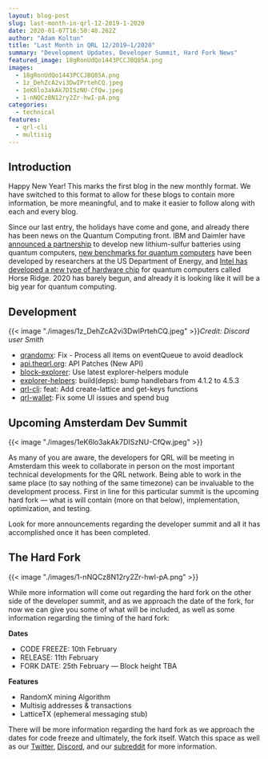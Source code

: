 ```yaml
---
layout: blog-post
slug: last-month-in-qrl-12-2019-1-2020
date: 2020-01-07T16:50:48.262Z
author: "Adam Koltun"
title: "Last Month in QRL 12/2019–1/2020"
summary: "Development Updates, Developer Summit, Hard Fork News"
featured_image: 18gRonUdQo1443PCCJBQ85A.png
images:
  - 18gRonUdQo1443PCCJBQ85A.png
  - 1z_DehZcA2vi3DwIPrtehCQ.jpeg
  - 1eK6lo3akAk7DISzNU-CfQw.jpeg
  - 1-nNQCz8N12ry2Zr-hwI-pA.png
categories:
  - technical
features:
  - qrl-cli
  - multisig
---
```


## Introduction

Happy New Year! This marks the first blog in the new monthly format. We have switched to this format to allow for these blogs to contain more information, be more meaningful, and to make it easier to follow along with each and every blog.

Since our last entry, the holidays have come and gone, and already there has been news on the Quantum Computing front. IBM and Daimler have [announced a partnership](https://www.cnet.com/roadshow/news/ibm-daimler-ces-2020-quantum-computer-solid-state-batteries-lithium-sulfur/) to develop new lithium-sulfur batteries using quantum computers, [new benchmarks for quantum computers](https://phys.org/news/2020-01-advance-benchmark-quantum.html) have been developed by researchers at the US Department of Energy, and [Intel has developed a new type of hardware chip](https://www.eetimes.com/intel-cryogenic-chip-for-quantum-computing/) for quantum computers called Horse Ridge. 2020 has barely begun, and already it is looking like it will be a big year for quantum computing.

## Development

{{< image "./images/1z_DehZcA2vi3DwIPrtehCQ.jpeg" >}}*Credit: Discord user Smith*

* [qrandomx](https://github.com/theQRL/qrandomx/commit/c9cac9e1c5f9d1ce260fc9605dbd4df947ade807): Fix - Process all items on eventQueue to avoid deadlock
* [api.theqrl.org](https://github.com/theQRL/api.theqrl.org/commit/26111a862f70465c34a8235b8496abacaa988e74): API Patches (New API)
* [block-explorer](https://github.com/theQRL/block-explorer/pull/331): Use latest explorer-helpers module
* [explorer-helpers](https://github.com/theQRL/explorer-helpers/commit/700dd2f29a298368869df50ae3692c30e07d4f5e): build(deps): bump handlebars from 4.1.2 to 4.5.3
* [qrl-cli](https://github.com/theQRL/qrl-cli/commit/6b82388f8c506b4b624e7e9a591f4cf3c8a82784): feat: Add create-lattice and get-keys functions
* [qrl-wallet](https://github.com/theQRL/qrl-wallet/commit/24aaf86ec33645bbf82b86750e6ac9c38830ed14): Fix some UI issues and spend bug

## Upcoming Amsterdam Dev Summit

{{< image "./images/1eK6lo3akAk7DISzNU-CfQw.jpeg" >}}

As many of you are aware, the developers for QRL will be meeting in Amsterdam this week to collaborate in person on the most important technical developments for the QRL network. Being able to work in the same place (to say nothing of the same timezone) can be invaluable to the development process. First in line for this particular summit is the upcoming hard fork — what is will contain (more on that below), implementation, optimization, and testing.

Look for more announcements regarding the developer summit and all it has accomplished once it has been completed.

## The Hard Fork

{{< image "./images/1-nNQCz8N12ry2Zr-hwI-pA.png" >}}

While more information will come out regarding the hard fork on the other side of the developer summit, and as we approach the date of the fork, for now we can give you some of what will be included, as well as some information regarding the timing of the hard fork:

**Dates**

- CODE FREEZE: 10th February
- RELEASE: 11th February 
- FORK DATE: 25th February — Block height TBA

**Features**

* RandomX mining Algorithm
* Multisig addresses & transactions
* LatticeTX (ephemeral messaging stub)

There will be more information regarding the hard fork as we approach the dates for code freeze and ultimately, the fork itself. Watch this space as well as our [Twitter](http://@QRLedger), [Discord](/discord), and our [subreddit](https://www.reddit.com/r/QRL/) for more information.